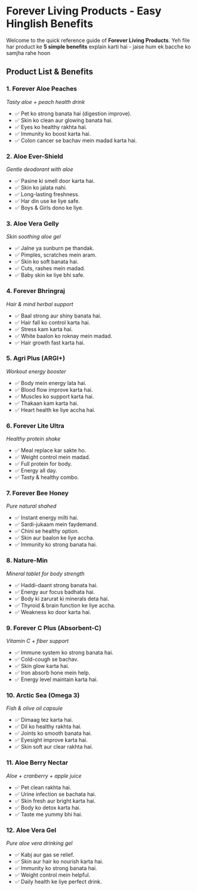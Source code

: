 # Forever Living Products - Easy Hinglish Benefits

Welcome to the quick reference guide of **Forever Living Products**. Yeh file har product ke **5 simple benefits** explain karti hai - jaise hum ek bacche ko samjha rahe hoon 


##  Product List & Benefits

### 1. **Forever Aloe Peaches**   
*Tasty aloe + peach health drink*

- ✅ Pet ko strong banata hai (digestion improve).
- ✅ Skin ko clean aur glowing banata hai.
- ✅ Eyes ko healthy rakhta hai.
- ✅ Immunity ko boost karta hai.
- ✅ Colon cancer se bachav mein madad karta hai.

### 2. **Aloe Ever-Shield**   
*Gentle deodorant with aloe*

- ✅ Pasine ki smell door karta hai.
- ✅ Skin ko jalata nahi.
- ✅ Long-lasting freshness.
- ✅ Har din use ke liye safe.
- ✅ Boys & Girls dono ke liye.

### 3. **Aloe Vera Gelly**   
*Skin soothing aloe gel*

- ✅ Jalne ya sunburn pe thandak.
- ✅ Pimples, scratches mein aram.
- ✅ Skin ko soft banata hai.
- ✅ Cuts, rashes mein madad.
- ✅ Baby skin ke liye bhi safe.

### 4. **Forever Bhringraj**  
*Hair & mind herbal support*

- ✅ Baal strong aur shiny banata hai.
- ✅ Hair fall ko control karta hai.
- ✅ Stress kam karta hai.
- ✅ White baalon ko roknay mein madad.
- ✅ Hair growth fast karta hai.

### 5. **Agri Plus (ARGI+)**   
*Workout energy booster*

- ✅ Body mein energy lata hai.
- ✅ Blood flow improve karta hai.
- ✅ Muscles ko support karta hai.
- ✅ Thakaan kam karta hai.
- ✅ Heart health ke liye accha hai.

### 6. **Forever Lite Ultra** 
*Healthy protein shake*

- ✅ Meal replace kar sakte ho.
- ✅ Weight control mein madad.
- ✅ Full protein for body.
- ✅ Energy all day.
- ✅ Tasty & healthy combo.

### 7. **Forever Bee Honey**   
*Pure natural shahed*

- ✅ Instant energy milti hai.
- ✅ Sardi-jukaam mein faydemand.
- ✅ Chini se healthy option.
- ✅ Skin aur baalon ke liye accha.
- ✅ Immunity ko strong banata hai.

### 8. **Nature-Min** 
*Mineral tablet for body strength*

- ✅ Haddi-daant strong banata hai.
- ✅ Energy aur focus badhata hai.
- ✅ Body ki zarurat ki minerals deta hai.
- ✅ Thyroid & brain function ke liye accha.
- ✅ Weakness ko door karta hai.
  
### 9. **Forever C Plus (Absorbent-C)**   
*Vitamin C + fiber support*

- ✅ Immune system ko strong banata hai.
- ✅ Cold-cough se bachav.
- ✅ Skin glow karta hai.
- ✅ Iron absorb hone mein help.
- ✅ Energy level maintain karta hai.

### 10. **Arctic Sea (Omega 3)** 
*Fish & olive oil capsule*

- ✅ Dimaag tez karta hai.
- ✅ Dil ko healthy rakhta hai.
- ✅ Joints ko smooth banata hai.
- ✅ Eyesight improve karta hai.
- ✅ Skin soft aur clear rakhta hai.

### 11. **Aloe Berry Nectar**  
*Aloe + cranberry + apple juice*

- ✅ Pet clean rakhta hai.
- ✅ Urine infection se bachata hai.
- ✅ Skin fresh aur bright karta hai.
- ✅ Body ko detox karta hai.
- ✅ Taste me yummy bhi hai.


### 12. **Aloe Vera Gel** 
*Pure aloe vera drinking gel*

- ✅ Kabj aur gas se relief.
- ✅ Skin aur hair ko nourish karta hai.
- ✅ Immunity ko strong banata hai.
- ✅ Weight control mein helpful.
- ✅ Daily health ke liye perfect drink.
